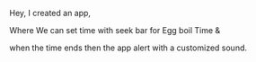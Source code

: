 Hey, I created an app,

Where We can set time with seek bar for Egg boil Time &

when the time ends then the app alert with a customized sound.
